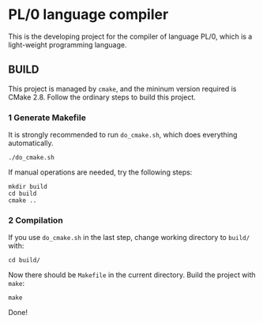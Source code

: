 # PL/0 language compiler

This is the developing project for the compiler of language PL/0, which is a light-weight programming language.

## BUILD

This project is managed by `cmake`, and the mininum version required is CMake 2.8. Follow the ordinary steps to build this project.

### 1 Generate Makefile
It is strongly recommended to run `do_cmake.sh`, which does everything automatically.
```
./do_cmake.sh
```

If manual operations are needed, try the following steps:
```
mkdir build
cd build
cmake ..
```

### 2 Compilation
If you use `do_cmake.sh` in the last step, change working directory to `build/` with:
```
cd build/
```

Now there should be `Makefile` in the current directory. Build the project with `make`:
```
make
```

Done!
